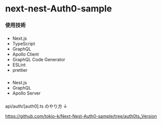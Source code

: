 # next-nest-Auth0-sample

### 使用技術

###

- Next.js
- TypeScript
- GraphQL
- Apollo Client
- GraphQL Code Generator
- ESLint
- prettier

###

- Nest.js
- GraphQL
- Apollo Server

###

api/auth/[auth0].ts のやり方 ↓

https://github.com/tokio-k/Next-Nest-Auth0-sample/tree/auth0ts_Version
